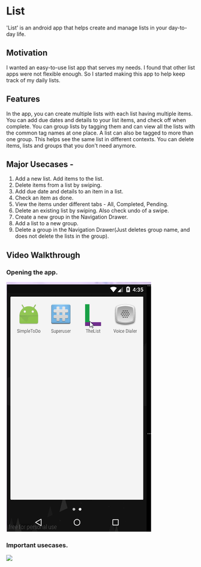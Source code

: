 # List
'List' is an android app that helps create and manage lists in your day-to-day life. 

## Motivation
I wanted an easy-to-use list app that serves my needs. I found that other list apps were not flexible enough.
So I started making this app to help keep track of my daily lists.

## Features
In the app, you can create multiple lists with each list having multiple items. 
You can add due dates and details to your list items, and check off when complete.
You can group lists by tagging them and can view all the lists with the common tag names at one place. 
A list can also be tagged to more than one group. This helps see the same list in different contexts. 
You can delete items, lists and groups that you don't need anymore.

## Major Usecases - 
1. Add a new list. Add items to the list. 
2. Delete items from a list by swiping.
3. Add due date and details to an item in a list.
4. Check an item as done. 
5. View the items under different tabs - All, Completed, Pending.
6. Delete an existing list by swiping. Also check undo of a swipe.
7. Create a new group in the Navigation Drawer.
8. Add a list to a new group.
9. Delete a group in the Navigation Drawer(Just deletes group name, and does not delete the lists in the group).

## Video Walkthrough 
### Opening the app.
![](ListStartDemo.gif)

### Important usecases.
![](ListDemo1.gif)
